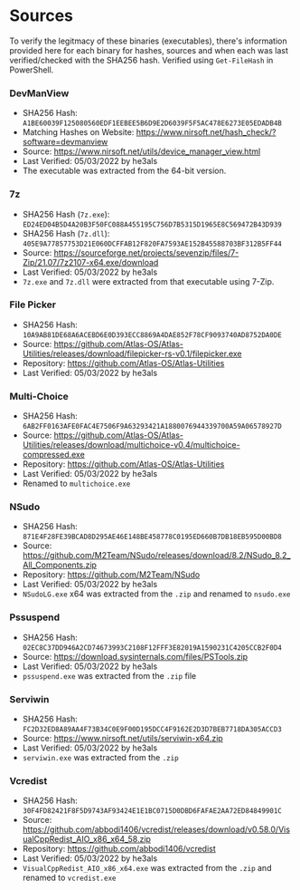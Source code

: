# Sources
To verify the legitmacy of these binaries (executables), there's information provided here for each binary for hashes, sources and when each was last verified/checked with the SHA256 hash. Verified using `Get-FileHash` in PowerShell. 

### DevManView
- SHA256 Hash: `A1BE60039F125080560EDF1EEBEE5B6D9E2D6039F5F5AC478E6273E05EDADB4B`
- Matching Hashes on Website: https://www.nirsoft.net/hash_check/?software=devmanview
- Source: https://www.nirsoft.net/utils/device_manager_view.html
- Last Verified: 05/03/2022 by he3als
- The executable was extracted from the 64-bit version.

### 7z
- SHA256 Hash (`7z.exe`): `ED24ED04B5D4A20B3F50FC088A455195C756D7B5315D1965E8C569472B43D939`
- SHA256 Hash (`7z.dll`): `405E9A77857753D21E060DCFFAB12F820FA7593AE152B45588703BF312B5FF44`
- Source: https://sourceforge.net/projects/sevenzip/files/7-Zip/21.07/7z2107-x64.exe/download
- Last Verified: 05/03/2022 by he3als
- `7z.exe` and `7z.dll` were extracted from that executable using 7-Zip.

### File Picker
- SHA256 Hash: `10A9AB81DE68A6ACEBD6E0D393ECC8869A4DAE852F78CF9093740AD8752DA0DE`
- Source: https://github.com/Atlas-OS/Atlas-Utilities/releases/download/filepicker-rs-v0.1/filepicker.exe
- Repository: https://github.com/Atlas-OS/Atlas-Utilities
- Last Verified: 05/03/2022 by he3als

### Multi-Choice
- SHA256 Hash: `6AB2FF0163AFE0FAC4E7506F9A63293421A1880076944339700A59A06578927D`
- Source: https://github.com/Atlas-OS/Atlas-Utilities/releases/download/multichoice-v0.4/multichoice-compressed.exe
- Repository: https://github.com/Atlas-OS/Atlas-Utilities
- Last Verified: 05/03/2022 by he3als
- Renamed to `multichoice.exe`

### NSudo
- SHA256 Hash: `871E4F28FE39BCAD8D295AE46E148BE458778C0195ED660B7DB18EB595D00BD8`
- Source: https://github.com/M2Team/NSudo/releases/download/8.2/NSudo_8.2_All_Components.zip
- Repository: https://github.com/M2Team/NSudo
- Last Verified: 05/03/2022 by he3als
- `NSudoLG.exe` x64 was extracted from the `.zip` and renamed to `nsudo.exe`

### Pssuspend
- SHA256 Hash: `02EC8C37DD946A2CD74673993C2108F12FFF3E82019A1590231C4205CCB2F0D4`
- Source: https://download.sysinternals.com/files/PSTools.zip
- Last Verified: 05/03/2022 by he3als
- `pssuspend.exe` was extracted from the `.zip` file

### Serviwin
- SHA256 Hash: `FC2D32ED8A89AA4F73B34C0E9F00D195DCC4F9162E2D3D7BEB7718DA305ACCD3`
- Source: https://www.nirsoft.net/utils/serviwin-x64.zip
- Last Verified: 05/03/2022 by he3als
- `serviwin.exe` was extracted from the `.zip`

### Vcredist
- SHA256 Hash: `30F4FD82421F8F5D9743AF93424E1E1BC0715D0DBD6FAFAE2AA72ED84849901C`
- Source: https://github.com/abbodi1406/vcredist/releases/download/v0.58.0/VisualCppRedist_AIO_x86_x64_58.zip
- Repository: https://github.com/abbodi1406/vcredist
- Last Verified: 05/03/2022 by he3als
- `VisualCppRedist_AIO_x86_x64.exe` was extracted from the `.zip` and renamed to `vcredist.exe`
